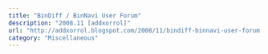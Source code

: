 ```yaml
---
title: "BinDiff / BinNavi User Forum"
description: "2008.11 [addxorrol]"
url: "http://addxorrol.blogspot.com/2008/11/bindiff-binnavi-user-forum.html"
category: "Miscellaneous"
---
```

